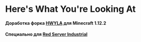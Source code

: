 # Here's What You're Looking At

#### Доработка форка [HWYLA](https://www.curseforge.com/minecraft/mc-mods/hwyla) для Minecraft 1.12.2

#### Специально для [Red Server Industrial](https://redserver.su/page/industrial)